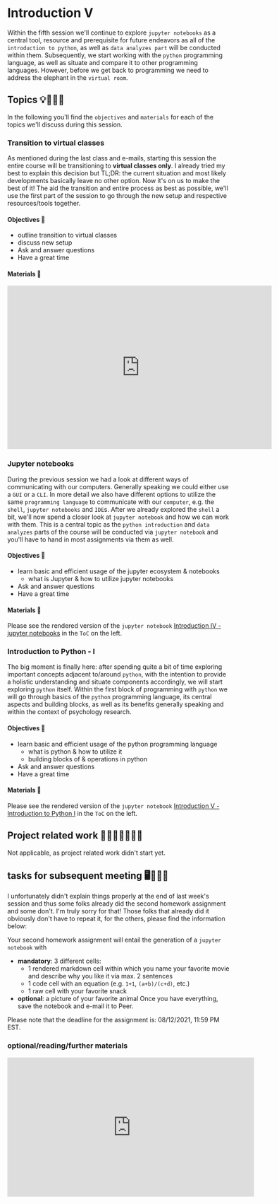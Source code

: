 # Introduction V

Within the fifth session we'll continue to explore `jupyter notebooks` as a central tool, resource and prerequisite for future endeavors as all of the `introduction to python`, as well as `data analyzes part` will be conducted within them.  Subsequently, we start working with the `python` programming language, as well as situate and compare it to other programming languages. However, before we get back to programming we need to address the elephant in the `virtual room`.

## Topics 💡👨🏻‍🏫 

In the following you'll find the `objectives` and `materials` for each of the topics we'll discuss during this session.

### Transition to virtual classes
As mentioned during the last class and e-mails, starting this session the entire course will be transitioning to **virtual classes only**. I already tried my best to explain this decision but TL;DR: the current situation and most likely developments basically leave no other option. Now it's on us to make the best of it! The aid the transition and entire process as best as possible, we'll use the first part of the session to go through the new setup and respective resources/tools together. 

#### Objectives 📍
- outline transition to virtual classes
- discuss new setup
- Ask and answer questions
- Have a great time

#### Materials 📓

<iframe src="https://docs.google.com/presentation/d/e/2PACX-1vQIl4ydcCDeJVcMFvblIJqygXGF0r-nPcBxxZJ6zzVhId_sYI8lSSa0uO6X8rIWmRQHnTYsCmK_s8vy/embed?start=false&loop=false&delayms=3000" frameborder="0" width="600" height="370" allowfullscreen="true" mozallowfullscreen="true" webkitallowfullscreen="true"></iframe>

### Jupyter notebooks
During the previous session we had a look at different ways of communicating with our computers. Generally speaking we could either use a `GUI` or a `CLI`. In more detail we also have different options to utilize the same `programming language` to communicate with our `computer`, e.g. the `shell`, `jupyter notebooks` and `IDE`s. After we already explored the `shell` a bit, we'll now spend a closer look at `jupyter notebook` and how we can work with them. This is a central topic as the `python introduction` and `data analyzes` parts of the course will be conducted via `jupyter notebook` and you'll have to hand in most assignments via them as well.  

#### Objectives 📍

- learn basic and efficient usage of the jupyter ecosystem & notebooks
    - what is Jupyter & how to utilize jupyter notebooks
- Ask and answer questions
- Have a great time

#### Materials 📓

Please see the rendered version of the `jupyter notebook` [Introduction IV - jupyter notebooks](https://peerherholz.github.io/Python_for_Psychologists_Winter2021/introduction/intro_jupyter.html) in the `ToC` on the left.


### Introduction to Python - I
The big moment is finally here: after spending quite a bit of time exploring important concepts adjacent to/around `python`, with the intention to provide a holistic understanding and situate components accordingly, we will start exploring `python` itself. Within the first block of programming with `python` we will go through basics of the `python` programming language, its central aspects and building blocks, as well as its benefits generally speaking and within the context of psychology research.

#### Objectives 📍

- learn basic and efficient usage of the python programming language
  - what is python & how to utilize it
  - building blocks of & operations in python
- Ask and answer questions
- Have a great time

#### Materials 📓

Please see the rendered version of the `jupyter notebook` [Introduction V - Introduction to Python I](https://peerherholz.github.io/Python_for_Psychologists_Winter2021/introduction/intro_python_I.html) in the `ToC` on the left.


## Project related work 🥼🧑🏿‍🔬👩🏻‍🔬

Not applicable, as project related work didn't start yet.

## tasks for subsequent meeting 🖥️✍🏽📖

I unfortunately didn't explain things properly at the end of last week's session and thus some folks already did the second homework assignment and some don't. I'm truly sorry for that! Those folks that already did it obviously don't have to repeat it, for the others, please find the information below: 

Your second homework assignment will entail the generation of a `jupyter notebook` with
- **mandatory**: 3 different cells:
  - 1 rendered markdown cell within which you name your favorite movie and describe why you like it via
    max. 2 sentences
  - 1 code cell with an equation (e.g. `1+1`, `(a+b)/(c+d)`, etc.)
  - 1 raw cell with your favorite snack 
- **optional**: a picture of your favorite animal
Once you have everything, save the notebook and e-mail it to Peer.

Please note that the deadline for the assignment is: 08/12/2021, 11:59 PM EST.

### optional/reading/further materials

<iframe width="560" height="315" src="https://www.youtube.com/embed/MHPGeQD8TvI" title="YouTube video player" frameborder="0" allow="accelerometer; autoplay; clipboard-write; encrypted-media; gyroscope; picture-in-picture" allowfullscreen></iframe>